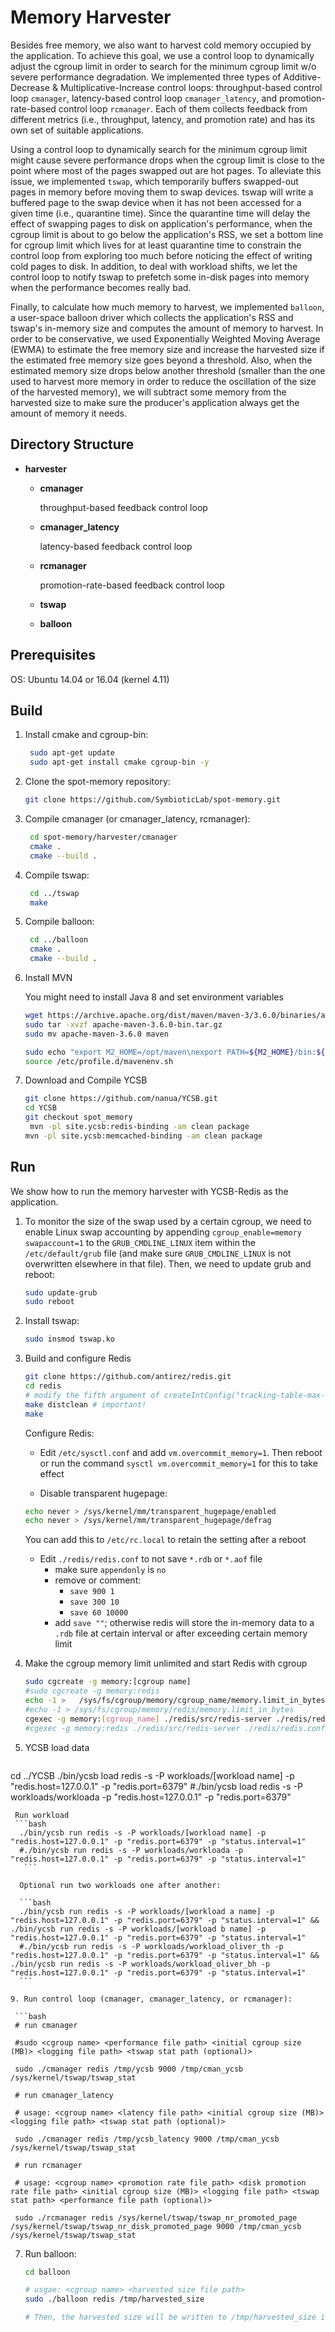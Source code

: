 # Memory Harvester

Besides free memory, we also want to harvest cold memory occupied by the application. To achieve this goal, we use a control loop to dynamically adjust the cgroup limit in order to search for the minimum cgroup limit w/o severe performance degradation. We implemented three types of Additive-Decrease & Multiplicative-Increase control loops: throughput-based control loop `cmanager`, latency-based control loop `cmanager_latency`, and promotion-rate-based control loop `rcmanager`. Each of them collects feedback from different metrics (i.e., throughput, latency, and promotion rate) and has its own set of suitable applications.

Using a control loop to dynamically search for the minimum cgroup limit might cause severe performance drops when the cgroup limit is close to the point where most of the pages swapped out are hot pages. To alleviate this issue, we implemented `tswap`, which temporarily buffers swapped-out pages in memory before moving them to swap devices. tswap will write a buffered page to the swap device when it has not been accessed for a given time (i.e., quarantine time). Since the quarantine time will delay the effect of swapping pages to disk on application's performance, when the cgroup limit is about to go below the application's RSS, we set a bottom line for cgroup limit which lives for at least quarantine time to constrain the control loop from exploring too much before noticing the effect of writing cold pages to disk. In addition, to deal with workload shifts, we let the control loop to notify tswap to prefetch some in-disk pages into memory when the performance becomes really bad.

Finally, to calculate how much memory to harvest, we implemented `balloon`, a user-space balloon driver which collects the application's RSS and tswap's in-memory size and computes the amount of memory to harvest. In order to be conservative, we used Exponentially Weighted Moving Average (EWMA) to estimate the free memory size and increase the harvested size if the estimated free memory size goes beyond a threshold. Also, when the estimated memory size drops below another threshold (smaller than the one used to harvest more memory in order to reduce the oscillation of the size of the harvested memory), we will subtract some memory from the harvested size to make sure the producer's application always get the amount of memory it needs.

## Directory Structure

* **harvester**

  * **cmanager**

    throughput-based feedback control loop

  * **cmanager_latency**

    latency-based feedback control loop

  * **rcmanager**

    promotion-rate-based feedback control loop

  * **tswap**

  * **balloon**

## Prerequisites

OS: Ubuntu 14.04 or 16.04 (kernel 4.11)

## Build

1. Install cmake and cgroup-bin:

   ```bash
	sudo apt-get update
	sudo apt-get install cmake cgroup-bin -y
   ```

2. Clone the spot-memory repository:

   ```bash
   git clone https://github.com/SymbioticLab/spot-memory.git
   ```

3. Compile cmanager (or cmanager_latency, rcmanager):

   ```bash
    cd spot-memory/harvester/cmanager
    cmake .
    cmake --build .
   ```

4. Compile tswap:

   ```bash
    cd ../tswap
    make
   ```

5. Compile balloon:

   ```bash
    cd ../balloon
    cmake .
    cmake --build .
   ```

6. Install MVN

   You might need to install Java 8 and set environment variables

   ```	bash
   wget https://archive.apache.org/dist/maven/maven-3/3.6.0/binaries/apache-maven-3.6.0-bin.tar.gz
   sudo tar -xvzf apache-maven-3.6.0-bin.tar.gz
   sudo mv apache-maven-3.6.0 maven
   
   sudo echo "export M2_HOME=/opt/maven\nexport PATH=${M2_HOME}/bin:${PATH}\nexport" > /etc/profile.d/mavenenv.sh
   source /etc/profile.d/mavenenv.sh
   ```

7. Download and Compile YCSB

	```bash
	git clone https://github.com/nanua/YCSB.git
	cd YCSB
	git checkout spot_memory
	 mvn -pl site.ycsb:redis-binding -am clean package
	mvn -pl site.ycsb:memcached-binding -am clean package
	```


## Run

We show how to run the memory harvester with YCSB-Redis as the application.

1. To monitor the size of the swap used by a certain cgroup, we need to enable Linux swap accounting by appending `cgroup_enable=memory swapaccount=1` to the `GRUB_CMDLINE_LINUX` item within the `/etc/default/grub` file (and make sure `GRUB_CMDLINE_LINUX` is not overwritten elsewhere in that file). Then, we need to update grub and reboot:

	```bash
	sudo update-grub
	sudo reboot
	```


2. Install tswap:

   ```bash
   sudo insmod tswap.ko
	```

3. Build and configure Redis

   ```bash
   git clone https://github.com/antirez/redis.git
   cd redis 
   # modify the fifth argument of createIntConfig("tracking-table-max-fill", ...) in file "src/config.c" from 100 to 1000000 to pass make test
   make distclean # important! 
   make 
   ```
   
   Configure Redis:
   
   * Edit `/etc/sysctl.conf` and add `vm.overcommit_memory=1`. Then reboot or run the command `sysctl vm.overcommit_memory=1` for this to take effect
   
   * Disable transparent hugepage: 
   
   ```sh
   echo never > /sys/kernel/mm/transparent_hugepage/enabled
   echo never > /sys/kernel/mm/transparent_hugepage/defrag
   ```
   
   You can add this to `/etc/rc.local` to retain the setting after a reboot
   
   * Edit `./redis/redis.conf` to not save `*.rdb` or `*.aof` file  
     * make sure `appendonly` is `no` 
     * remove or comment:
       * `save 900 1`
       * `save 300 10`
       * `save 60 10000`
     * add `save ""`; otherwise redis will store the in-memory data to a `.rdb` file at certain interval or after exceeding certain memory limit

4. Make the cgroup memory limit unlimited and start Redis with cgroup

	```bash
	sudo cgcreate -g memory:[cgroup name]
	#sudo cgcreate -g memory:redis
	echo -1 > 	/sys/fs/cgroup/memory/cgroup_name/memory.limit_in_bytes
	#echo -1 > /sys/fs/cgroup/memory/redis/memory.limit_in_bytes
	cgexec -g memory:[cgroup_name] ./redis/src/redis-server ./redis/redis.conf
	#cgexec -g memory:redis ./redis/src/redis-server ./redis/redis.conf
	```

8. YCSB load data 
	```bash
cd ../YCSB
./bin/ycsb load redis -s -P workloads/[workload name] -p "redis.host=127.0.0.1" -p "redis.port=6379"
	#./bin/ycsb load redis -s -P workloads/workloada -p "redis.host=127.0.0.1" -p "redis.port=6379"
  ```
   Run workload
   ```bash
	./bin/ycsb run redis -s -P workloads/[workload name] -p "redis.host=127.0.0.1" -p "redis.port=6379" -p "status.interval=1"
	#./bin/ycsb run redis -s -P workloads/workloada -p "redis.host=127.0.0.1" -p "redis.port=6379" -p "status.interval=1"
	 ```
	
	Optional run two workloads one after another:
	
	```bash
	./bin/ycsb run redis -s -P workloads/[workload a name] -p "redis.host=127.0.0.1" -p "redis.port=6379" -p "status.interval=1" && ./bin/ycsb run redis -s -P workloads/[workload b name] -p "redis.host=127.0.0.1" -p "redis.port=6379" -p "status.interval=1"
	#./bin/ycsb run redis -s -P workloads/workload_oliver_th -p "redis.host=127.0.0.1" -p "redis.port=6379" -p "status.interval=1" && ./bin/ycsb run redis -s -P workloads/workload_oliver_bh -p "redis.host=127.0.0.1" -p "redis.port=6379" -p "status.interval=1"
	```
	
9. Run control loop (cmanager, cmanager_latency, or rcmanager):

   ```bash
   # run cmanager
   
   #sudo <cgroup name> <performance file path> <initial cgroup size (MB)> <logging file path> <tswap stat path (optional)>
   
   sudo ./cmanager redis /tmp/ycsb 9000 /tmp/cman_ycsb /sys/kernel/tswap/tswap_stat
   
   # run cmanager_latency
   
   # usage: <cgroup name> <latency file path> <initial cgroup size (MB)> <logging file path> <tswap stat path (optional)>
   
   sudo ./cmanager redis /tmp/ycsb_latency 9000 /tmp/cman_ycsb /sys/kernel/tswap/tswap_stat
   
   # run rcmanager
   
   # usage: <cgroup name> <promotion rate file path> <disk promotion rate file path> <initial cgroup size (MB)> <logging file path> <tswap stat path> <performance file path (optional)>
   
   sudo ./rcmanager redis /sys/kernel/tswap/tswap_nr_promoted_page  /sys/kernel/tswap/tswap_nr_disk_promoted_page 9000 /tmp/cman_ycsb /sys/kernel/tswap/tswap_stat
   ```

7. Run balloon:

   ```bash
   cd balloon
   
   # usgae: <cgroup name> <harvested size file path>
   sudo ./balloon redis /tmp/harvested_size
   
   # Then, the harvested size will be written to /tmp/harvested_size in bytes (with advisory file lock)
   ```

   